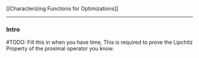 [[Characterizing Functions for Optimizations]]

---
### **Intro**
#TODO: Fill this in when you have time, This is required to prove the Lipchitz Property of the proximal operator you know. 
